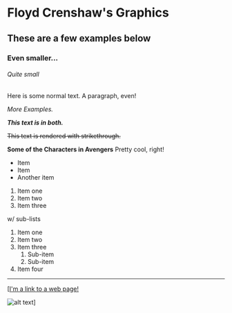  # Floyd Crenshaw's Graphics #


## These are a few examples below

### Even smaller...

###### Quite small

Here is some normal text. A paragraph, even!

_More Examples._



**_This text is in both._**

~~This text is rendered with strikethrough.~~


 **Some of the Characters in Avengers** Pretty cool, right!

- Item
- Item
- Another item

1. Item one
2. Item two
3. Item three

w/ sub-lists

1. Item one
2. Item two
3. Item three
   1. Sub-item
   2. Sub-item
4. Item four

---

[[I'm a link to a web page!](https://www.youtube.com/watch?v=xjDjIWPwcPU)

![alt text](https://cms.qz.com/wp-content/uploads/2016/05/black-panther-marvel-e1462460773100.jpg?quality=75&strip=all&w=410&h=221.37741046831957:)]

